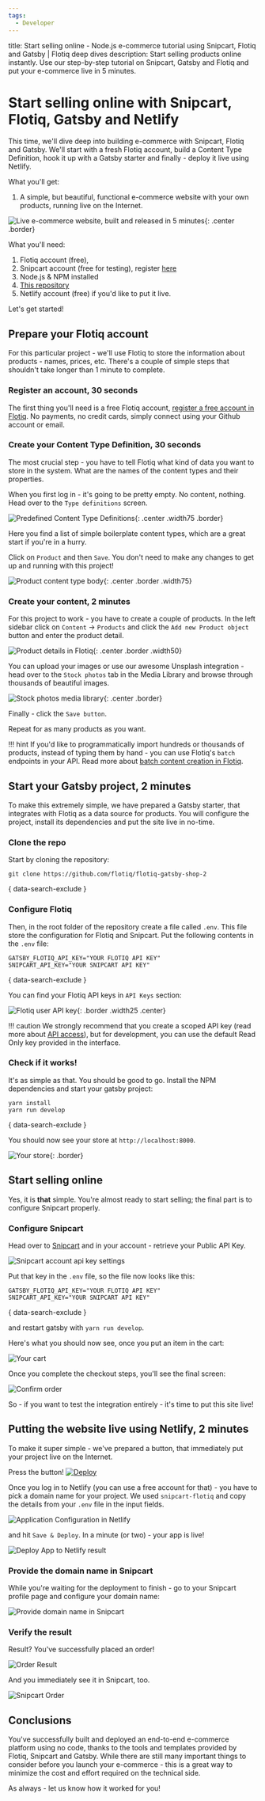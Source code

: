```yaml
---
tags:
  - Developer
---
```


title: Start selling online - Node.js e-commerce tutorial using Snipcart, Flotiq and Gatsby | Flotiq deep dives
description: Start selling products online instantly. Use our step-by-step tutorial on Snipcart, Gatsby and Flotiq and put your e-commerce live in 5 minutes.

# Start selling online with Snipcart, Flotiq, Gatsby and Netlify

This time, we'll dive deep into building e-commerce with Snipcart, Flotiq and Gatsby. We'll start with a fresh Flotiq account, build a Content Type Definition, hook it up with a Gatsby starter and finally - deploy it live using Netlify.

What you'll get:

1. A simple, but beautiful, functional e-commerce website with your own products, running live on the Internet.

![Live e-commerce website, built and released in 5 minutes](images/snipcart-gatsby-demo/live-website.png){: .center .border}

What you'll need:

1. Flotiq account (free),
2. Snipcart account (free for testing), register [here](https://snipcart.com)
3. Node.js & NPM installed
4. [This repository](https://github.com/flotiq/flotiq-gatsby-shop-2)
5. Netlify account (free) if you'd like to put it live.

Let's get started!

## Prepare your Flotiq account

For this particular project - we'll use Flotiq to store the information about products - names, prices, etc.
There's a couple of simple steps that shouldn't take longer than 1 minute to complete.

### Register an account, 30 seconds
The first thing you'll need is a free Flotiq account, [register a free account in Flotiq](https://editor.flotiq.com/register.html). No payments, no credit cards, simply connect using your Github account or email. 

### Create your Content Type Definition, 30 seconds

The most crucial step - you have to tell Flotiq what kind of data you want to store in the system. What are the names of the content types and their properties. 

When you first log in - it's going to be pretty empty. No content, nothing. Head over to the `Type definitions` screen.

![Predefined Content Type Definitions](../panel/images/TypeDefinitionsTiles.png){: .center .width75 .border}


Here you find a list of simple boilerplate content types, which are a great start if you're in a hurry. 

Click on `Product` and then `Save`. You don't need to make any changes to get up and running with this project!

![Product content type body](../panel/images/PredefinedCTDProductSavedAnnotation.png){: .center .border .width75}

### Create your content, 2 minutes

For this project to work - you have to create a couple of products. In the left sidebar click on `Content` → `Products` and click the `Add new Product object` button and enter the product detail.

![Product details in Flotiq](images/snipcart-gatsby-demo/product-details-in-flotiq.png){: .center .border .width50}

You can upload your images or use our awesome Unsplash integration - head over to the `Stock photos` tab in the Media Library and browse through thousands of beautiful images.

![Stock photos media library](images/snipcart-gatsby-demo/stock-photos-media-library.png){: .center .border}

Finally - click the `Save button`. 

Repeat for as many products as you want.

!!! hint
    If you'd like to programmatically import hundreds or thousands of products, instead of typing them by hand - you can use Flotiq's `batch` endpoints in your API. Read more about [batch content creation in Flotiq](https://flotiq.com/docs/API/content-types/#batch-content-upload).


## Start your Gatsby project, 2 minutes

To make this extremely simple, we have prepared a Gatsby starter, that integrates with Flotiq as a data source for products. You will configure the project, install its dependencies and put the site live in no-time.

### Clone the repo


Start by cloning the repository:

```
git clone https://github.com/flotiq/flotiq-gatsby-shop-2
```
{ data-search-exclude }

### Configure Flotiq

Then, in the root folder of the repository create a file called `.env`. This file store the configuration for Flotiq and Snipcart. Put the following contents in the `.env` file:

```
GATSBY_FLOTIQ_API_KEY="YOUR FLOTIQ API KEY"
SNIPCART_API_KEY="YOUR SNIPCART API KEY"
```
{ data-search-exclude }

You can find your Flotiq API keys in `API Keys` section:

![Flotiq user API key](../API/images/api-keys-menu.png){: .border .width25 .center}

!!! caution
    We strongly recommend that you create a scoped API key (read more about [API access](../API/index.md)), but for development, you can use the default Read Only key provided in the interface. 
  
### Check if it works!

It's as simple as that. You should be good to go. Install the NPM dependencies and start your gatsby project:

```
yarn install
yarn run develop
```
{ data-search-exclude }

You should now see your store at `http://localhost:8000`.

![Your store](images/snipcart-gatsby-demo/your-store.png){: .border}

## Start selling online

Yes, it is **that** simple. You're almost ready to start selling; the final part is to configure Snipcart properly.

### Configure Snipcart

Head over to [Snipcart](https://snipcart.com) and in your account - retrieve your Public API Key.

![Snipcart account api key settings](images/snipcart-gatsby-demo/upload_73bf9f96f1fadaf960e12e802833a26b.png)

Put that key in the `.env` file, so the file now looks like this:

```
GATSBY_FLOTIQ_API_KEY="YOUR FLOTIQ API KEY"
SNIPCART_API_KEY="YOUR SNIPCART API KEY"
```
{ data-search-exclude }

and restart gatsby with `yarn run develop`.

Here's what you should now see, once you put an item in the cart:

![Your cart](images/snipcart-gatsby-demo/your-cart.png)

Once you complete the checkout steps, you'll see the final screen:

![Confirm order](images/snipcart-gatsby-demo/confirm-order.png)

So - if you want to test the integration entirely - it's time to put this site live!

## Putting the website live using Netlify, 2 minutes

To make it super simple - we've prepared a button, that immediately put your project live on the Internet. 

Press the button!
  [![Deploy](https://www.netlify.com/img/deploy/button.svg)](https://app.netlify.com/start/deploy?repository=https://github.com/flotiq/flotiq-gatsby-shop-2)
  
Once you log in to Netlify (you can use a free account for that) - you have to pick a domain name for your project. 
We used `snipcart-flotiq` and copy the details from your `.env` file in the input fields.

![Application Configuration in Netlify](images/snipcart-gatsby-demo/netlify-deploy.png) 

and hit `Save & Deploy`. In a minute (or two) - your app is live!

![Deploy App to Netlify result](images/snipcart-gatsby-demo/netlify-deploy-preview.png)


### Provide the domain name in Snipcart

While you're waiting for the deployment to finish - go to your Snipcart profile page and configure your domain name:

![Provide domain name in Snipcart](images/snipcart-gatsby-demo/upload_b9ba70e10596a6c60ec648a41eb1ee4c.png)

### Verify the result

Result? You've successfully placed an order! 

![Order Result](images/snipcart-gatsby-demo/ordered.png)


And you immediately see it in Snipcart, too.

![Snipcart Order](images/snipcart-gatsby-demo/snip-ordered.png)


## Conclusions

You've successfully built and deployed an end-to-end e-commerce platform using no code, thanks to the tools and templates provided by Flotiq, Snipcart and Gatsby. While there are still many important things to consider before you launch your e-commerce - this is a great way to minimize the cost and effort required on the technical side.

As always - let us know how it worked for you!
